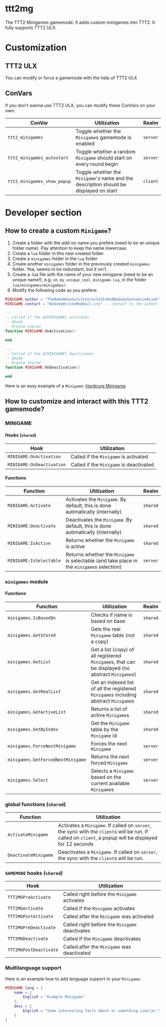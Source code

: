 # ttt2mg
The TTT2 Minigames gamemode. It adds custom minigames into TTT2. It fully supports TTT2 ULX.

# Customization
## TTT2 ULX
You can modify or force a gamemode with the help of TTT2 ULX

## ConVars
If you don't wanna use TTT2 ULX, you can modify these ConVars on your own:

ConVar | Utilization | Realm
--- | --- | ---
`ttt2_minigames` | Toggle whether the `Minigame`s gamemode is enabled | `server`
`ttt2_minigames_autostart` | Toggle whether a random `Minigame` should start on every round begin | `server`
`ttt2_minigames_show_popup` | Toggle whether the `Minigame`'s name and the description should be displayed on start | `client`

# Developer section
## How to create a custom `Minigame`?

1. Create a folder with the add-on name you prefere (need to be an unique folder name). Pay attention to keep the name lowercase.
2. Create a `lua` folder in this new created folder
3. Create a `minigames` folder in the `lua` folder
4. Create another `minigames` folder in the previously created `minigames` folder. Yea, seems to be redundant, but it isn't.
5. Create a .lua file with the name of your new minigame (need to be an unique name!), e.g. `sh_my_unique_cool_minigame.lua`, in the folder `lua/minigames/minigames/`.
6. Modify the following code as you prefere:

```lua
MINIGAME.author = "TheNameNobodyIsInterestedInAndNobodyGonnaGiveALook" -- author
MINIGAME.contact = "NobodyWritesMe@mail.cry" -- contact to the author

---
-- Called if the @{MINIGAME} activates
-- @hook
-- @realm shared
function MINIGAME:OnActivation()

end

---
-- Called if the @{MINIGAME} deactivates
-- @hook
-- @realm shared
function MINIGAME:OnDeactivation()

end
```

Here is an easy example of a `Minigame`: [Hardcore Minigame](https://github.com/TTT-2/ttt2mg/blob/master/lua/minigames/minigames/sh_hardcore_minigame.lua)

## How to customize and interact with this TTT2 gamemode?

### MINIGAME
#### Hooks (**`shared`**)
Hook | Utilization
--- | ---
`MINIGAME:OnActivation` | Called if the `Minigame` is activated
`MINIGAME:OnDeactivation` | Called if the `Minigame` is deactivated

#### Functions
Function | Utilization | Realm
--- | --- | ---
`MINIGAME:Activate` | Activates the `Minigame`. By default, this is done autimatically (internally) | `shared`
`MINIGAME:Deactivate` | Deactivates the `Minigame`. By default, this is done autimatically (internally) | `shared`
`MINIGAME:IsActive` | Returns whether the `Minigame` is active | `shared`
`MINIGAME:IsSelectable` | Returns whether the `Minigame` is selectable (and take place in the `minigame`s selection) | `server`

### `minigames` module
#### Functions
Function | Utilization | Realm
--- | --- | ---
`minigames.IsBasedOn` | Checks if name is based on base | `shared`
`minigames.GetStored` | Gets the real `Minigame` table (not a copy) | `shared`
`minigames.GetList` | Get a list (copy) of all registered `Minigame`s, that can be displayed (no abstract `Minigame`s) | `shared`
`minigames.GetRealList`| Get an indexed list of all the registered `Minigame`s including abstract `Minigame`s | `shared`
`minigames.GetActiveList`| Returns a list of active `Minigame`s | `shared`
`minigames.GetByIndex` | Get the `Minigame` table by the `Minigame` id | `shared`
`minigames.ForceNextMinigame` | Forces the next `Minigame` | `server`
`minigames.GetForcedNextMinigame`| Returns the next forced `Minigame` | `server`
`minigames.Select`| Selects a `Minigame` based on the current available `Minigame`s | `server`

### global functions (**`shared`**)
Function | Utilization
--- | ---
`ActivateMinigame` | Activates a `Minigame`. If called on `server`, the sync with the `client`s will be run. If called on `client`, a popup will be displayed for 12 seconds
`DeactivateMinigame` | Deactivates a `Minigame`. If called on `server`, the sync with the `client`s will be run.

### `GAMEMODE` hooks (**`shared`**)
Hook | Utilization
--- | ---
`TTT2MGPreActivate`| Called right before the `Minigame` activates
`TTT2MGActivate` | Called if the `Minigame` activates
`TTT2MGPostActivate` | Called after the `Minigame` was activated
`TTT2MGPreDeactivate`| Called right before the `Minigame` deactivates
`TTT2MGDeactivate` | Called if the `Minigame` deactivates
`TTT2MGPostDeactivate` | Called after the `Minigame` was deactivated

### Multilanguage support
Here is an example how to add language support to your `Minigame`:

```lua
MINIGAME.lang = {
	name = {
		English = "Example Minigame"
	},
	desc = {
		English = "Some interesting facts about or something similar."
	}
}
```